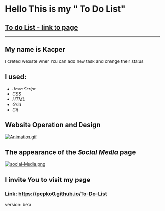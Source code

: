 # Hello This is my " To Do List"
## [To do List - link to page](https://pepko0.github.io/To-Do-List)
---
## My name is Kacper
I creted webiste wher You can add new task and change their status 

## I used: 
* *Java Script*
* *CSS* 
* *HTML* 
* *Grid* 
* *Git* 

## Website **Operation** and **Design**
[![Animation.gif](https://i.postimg.cc/05cNPprR/Animation.gif)](https://postimg.cc/K43b53nJ)



## The appearance of the **_Social Media_** page
[![social-Media.png](https://i.postimg.cc/ZYGdvG6F/social-Media.png)](https://postimg.cc/LhVXr0Cn)


## I **invite You** to visit my page
### Link: https://pepko0.github.io/To-Do-List
version: beta 